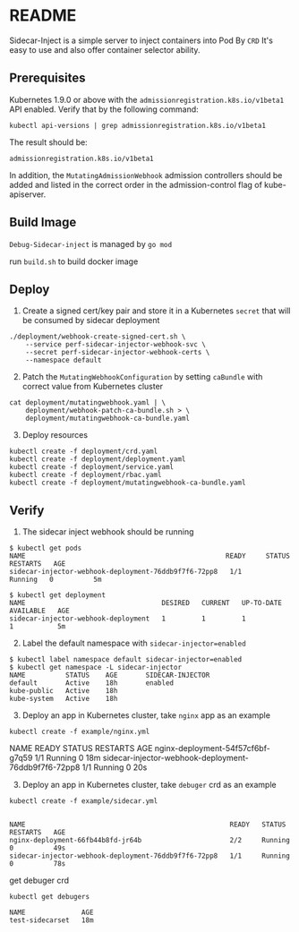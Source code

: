 # README

Sidecar-Inject is a simple server to inject containers into Pod By `CRD`
It's easy to use and also offer container selector ability.

## Prerequisites

Kubernetes 1.9.0 or above with the `admissionregistration.k8s.io/v1beta1` API enabled. Verify that by the following command:
```
kubectl api-versions | grep admissionregistration.k8s.io/v1beta1
```
The result should be:
```
admissionregistration.k8s.io/v1beta1
```

In addition, the `MutatingAdmissionWebhook` admission controllers should be added and listed in the correct order in the admission-control flag of kube-apiserver.

## Build Image

`Debug-Sidecar-inject` is managed by `go mod`

run `build.sh` to build docker image

## Deploy

1. Create a signed cert/key pair and store it in a Kubernetes `secret` that will be consumed by sidecar deployment

```
./deployment/webhook-create-signed-cert.sh \
    --service perf-sidecar-injector-webhook-svc \
    --secret perf-sidecar-injector-webhook-certs \
    --namespace default
```

2. Patch the `MutatingWebhookConfiguration` by setting `caBundle` with correct value from Kubernetes cluster
```
cat deployment/mutatingwebhook.yaml | \
    deployment/webhook-patch-ca-bundle.sh > \
    deployment/mutatingwebhook-ca-bundle.yaml
```

3. Deploy resources
```
kubectl create -f deployment/crd.yaml
kubectl create -f deployment/deployment.yaml
kubectl create -f deployment/service.yaml
kubectl create -f deployment/rbac.yaml
kubectl create -f deployment/mutatingwebhook-ca-bundle.yaml
```

## Verify

1. The sidecar inject webhook should be running
```
$ kubectl get pods
NAME                                                  READY     STATUS    RESTARTS   AGE
sidecar-injector-webhook-deployment-76ddb9f7f6-72pp8   1/1       Running   0          5m

$ kubectl get deployment
NAME                                  DESIRED   CURRENT   UP-TO-DATE   AVAILABLE   AGE
sidecar-injector-webhook-deployment   1         1         1            1           5m
```

2. Label the default namespace with `sidecar-injector=enabled`
```
$ kubectl label namespace default sidecar-injector=enabled
$ kubectl get namespace -L sidecar-injector
NAME          STATUS    AGE       SIDECAR-INJECTOR
default       Active    18h       enabled
kube-public   Active    18h
kube-system   Active    18h
```

3. Deploy an app in Kubernetes cluster, take `nginx` app as an example

```
kubectl create -f example/nginx.yml
```

NAME                                                   READY   STATUS        RESTARTS   AGE
nginx-deployment-54f57cf6bf-g7q59                      1/1     Running       0          18m
sidecar-injector-webhook-deployment-76ddb9f7f6-72pp8   1/1     Running       0          20s

3. Deploy an app in Kubernetes cluster, take `debuger` crd as an example

```
kubectl create -f example/sidecar.yml


NAME                                                   READY   STATUS    RESTARTS   AGE
nginx-deployment-66fb44b8fd-jr64b                      2/2     Running   0          49s
sidecar-injector-webhook-deployment-76ddb9f7f6-72pp8   1/1     Running   0          78s
```

get debuger crd
```
kubectl get debugers

NAME              AGE
test-sidecarset   18m
```